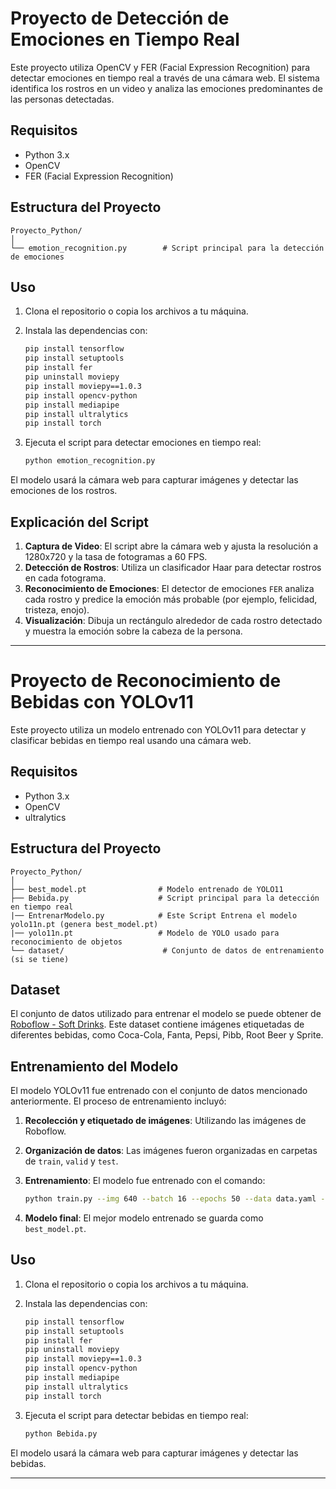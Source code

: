 
# Proyecto de Detección de Emociones en Tiempo Real

Este proyecto utiliza OpenCV y FER (Facial Expression Recognition) para detectar emociones en tiempo real a través de una cámara web. El sistema identifica los rostros en un video y analiza las emociones predominantes de las personas detectadas.

## Requisitos

- Python 3.x
- OpenCV
- FER (Facial Expression Recognition)

## Estructura del Proyecto

```
Proyecto_Python/
│
└── emotion_recognition.py        # Script principal para la detección de emociones
```

## Uso

1. Clona el repositorio o copia los archivos a tu máquina.
2. Instala las dependencias con:

    ```bash
    pip install tensorflow
    pip install setuptools
    pip install fer
    pip uninstall moviepy
    pip install moviepy==1.0.3
    pip install opencv-python
    pip install mediapipe
    pip install ultralytics
    pip install torch
    ```

3. Ejecuta el script para detectar emociones en tiempo real:

    ```bash
    python emotion_recognition.py
    ```

El modelo usará la cámara web para capturar imágenes y detectar las emociones de los rostros.

## Explicación del Script

1. **Captura de Video**: El script abre la cámara web y ajusta la resolución a 1280x720 y la tasa de fotogramas a 60 FPS.
2. **Detección de Rostros**: Utiliza un clasificador Haar para detectar rostros en cada fotograma.
3. **Reconocimiento de Emociones**: El detector de emociones `FER` analiza cada rostro y predice la emoción más probable (por ejemplo, felicidad, tristeza, enojo).
4. **Visualización**: Dibuja un rectángulo alrededor de cada rostro detectado y muestra la emoción sobre la cabeza de la persona.

---

# Proyecto de Reconocimiento de Bebidas con YOLOv11

Este proyecto utiliza un modelo entrenado con YOLOv11 para detectar y clasificar bebidas en tiempo real usando una cámara web.

## Requisitos

- Python 3.x
- OpenCV
- ultralytics

## Estructura del Proyecto

```
Proyecto_Python/
│
├── best_model.pt                # Modelo entrenado de YOLO11
├── Bebida.py                    # Script principal para la detección en tiempo real
|── EntrenarModelo.py            # Este Script Entrena el modelo yolo11n.pt (genera best_model.pt)
|── yolo11n.pt                   # Modelo de YOLO usado para reconocimiento de objetos
└── dataset/                      # Conjunto de datos de entrenamiento (si se tiene)
```

## Dataset

El conjunto de datos utilizado para entrenar el modelo se puede obtener de [Roboflow - Soft Drinks](https://universe.roboflow.com/test01-fr735/soft-drinks-632ij/dataset/1). Este dataset contiene imágenes etiquetadas de diferentes bebidas, como Coca-Cola, Fanta, Pepsi, Pibb, Root Beer y Sprite.

## Entrenamiento del Modelo

El modelo YOLOv11 fue entrenado con el conjunto de datos mencionado anteriormente. El proceso de entrenamiento incluyó:

1. **Recolección y etiquetado de imágenes**: Utilizando las imágenes de Roboflow.
2. **Organización de datos**: Las imágenes fueron organizadas en carpetas de `train`, `valid` y `test`.
3. **Entrenamiento**: El modelo fue entrenado con el comando:

    ```bash
    python train.py --img 640 --batch 16 --epochs 50 --data data.yaml --weights yolov11n.pt --cache
    ```

4. **Modelo final**: El mejor modelo entrenado se guarda como `best_model.pt`.

## Uso

1. Clona el repositorio o copia los archivos a tu máquina.
2. Instala las dependencias con:

    ```bash
    pip install tensorflow
    pip install setuptools
    pip install fer
    pip uninstall moviepy
    pip install moviepy==1.0.3
    pip install opencv-python
    pip install mediapipe
    pip install ultralytics
    pip install torch
    ```

3. Ejecuta el script para detectar bebidas en tiempo real:

    ```bash
    python Bebida.py
    ```

El modelo usará la cámara web para capturar imágenes y detectar las bebidas.

---


